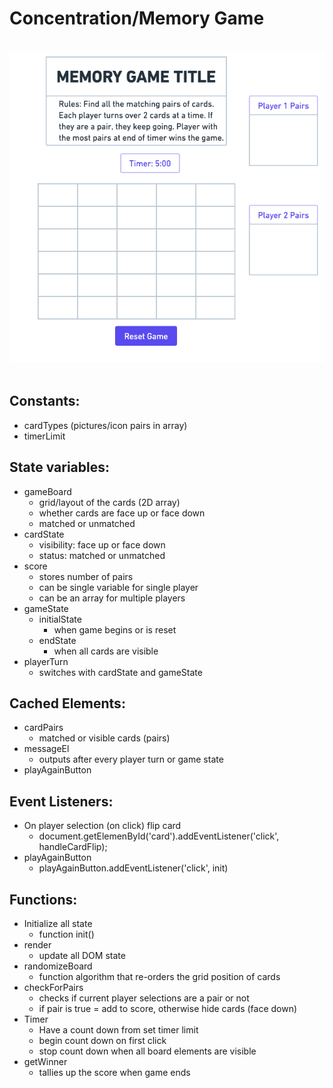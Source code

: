 # Concentration/Memory Game
​
![Project Proposal Image](./screenshot1.png)
​

## Constants: 
- cardTypes (pictures/icon pairs in array)
- timerLimit
  

## State variables: 
- gameBoard 
	- grid/layout of the cards (2D array)
	- whether cards are face up or face down
	- matched or unmatched
- cardState
	- visibility: face up or face down
	- status: matched or unmatched
- score
	- stores number of pairs
	- can be single variable for single player 
	- can be an array for multiple players
- gameState
	- initialState
		- when game begins or is reset
	- endState
		- when all cards are visible
- playerTurn
	- switches with cardState and gameState
  
## Cached Elements: 
- cardPairs
	- matched or visible cards (pairs)
- messageEl
	- outputs after every player turn or game state
- playAgainButton

  
## Event Listeners:
- On player selection (on click) flip card
	- document.getElemenById('card').addEventListener('click', handleCardFlip);
- playAgainButton
	- playAgainButton.addEventListener('click', init)
  

## Functions:
- Initialize all state 
	- function init()
- render
	- update all DOM state
- randomizeBoard
	- function algorithm that re-orders the grid position of cards
- checkForPairs
	- checks if current player selections are a pair or not
	- if pair is true = add to score, otherwise hide cards (face down)
- Timer
	- Have a count down from set timer limit
	- begin count down on first click
	- stop count down when all board elements are visible
- getWinner
	- tallies up the score when game ends

